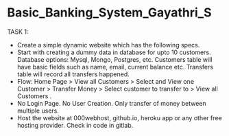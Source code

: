 # Basic_Banking_System_Gayathri_S

TASK 1:

 * Create a simple dynamic website which has the following specs.
 * Start with creating a dummy data in database for upto 10
customers. Database options: Mysql, Mongo, Postgres, etc.
Customers table will have basic fields such as name, email,
current balance etc. Transfers table will record all transfers
happened.
 * Flow: Home Page > View all Customers > Select and View one
Customer > Transfer Money > Select customer to transfer to >
View all Customers .
 * No Login Page. No User Creation. Only transfer of money
between multiple users.
 * Host the website at 000webhost, github.io, heroku app or any
other free hosting provider. Check in code in gitlab.
